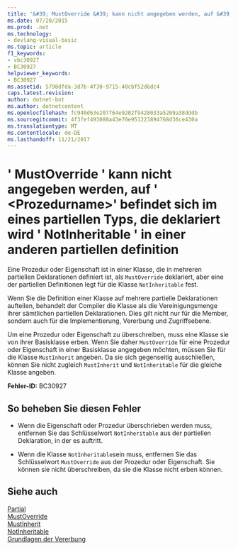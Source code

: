 ```yaml
---
title: '&#39; MustOverride &#39; kann nicht angegeben werden, auf &#39; &lt;Prozedurname&gt;&#39; befindet sich im eines partiellen Typs, die deklariert wird &#39; NotInheritable &#39; in einer anderen partiellen definition'
ms.date: 07/20/2015
ms.prod: .net
ms.technology:
- devlang-visual-basic
ms.topic: article
f1_keywords:
- vbc30927
- BC30927
helpviewer_keywords:
- BC30927
ms.assetid: 5798dfda-3d7b-4f30-9715-40cbf52d6dc4
caps.latest.revision: 
author: dotnet-bot
ms.author: dotnetcontent
ms.openlocfilehash: fc940d63e207764e9202f9428033a5209a38dddb
ms.sourcegitcommit: 4f3fef493080a43e70e951223894768d36ce430a
ms.translationtype: MT
ms.contentlocale: de-DE
ms.lasthandoff: 11/21/2017
---
```

# <a name="39mustoverride39-cannot-be-specified-on-39ltprocedurenamegt39-because-it-is-in-a-partial-type-that-is-declared-39notinheritable39-in-another-partial-definition"></a>&#39; MustOverride &#39; kann nicht angegeben werden, auf &#39; &lt;Prozedurname&gt;&#39; befindet sich im eines partiellen Typs, die deklariert wird &#39; NotInheritable &#39; in einer anderen partiellen definition
Eine Prozedur oder Eigenschaft ist in einer Klasse, die in mehreren partiellen Deklarationen definiert ist, als `MustOverride` deklariert, aber eine der partiellen Definitionen legt für die Klasse `NotInheritable` fest.  
  
 Wenn Sie die Definition einer Klasse auf mehrere partielle Deklarationen aufteilen, behandelt der Compiler die Klasse als die Vereinigungsmenge ihrer sämtlichen partiellen Deklarationen. Dies gilt nicht nur für die Member, sondern auch für die Implementierung, Vererbung und Zugriffsebene.  
  
 Um eine Prozedur oder Eigenschaft zu überschreiben, muss eine Klasse sie von ihrer Basisklasse erben. Wenn Sie daher `MustOverride` für eine Prozedur oder Eigenschaft in einer Basisklasse angegeben möchten, müssen Sie für die Klasse `MustInherit` angeben. Da sie sich gegenseitig ausschließen, können Sie nicht zugleich `MustInherit` und `NotInheritable` für die gleiche Klasse angeben.  
  
 **Fehler-ID:** BC30927  
  
## <a name="to-correct-this-error"></a>So beheben Sie diesen Fehler  
  
-   Wenn die Eigenschaft oder Prozedur überschrieben werden muss, entfernen Sie das Schlüsselwort `NotInheritable` aus der partiellen Deklaration, in der es auftritt.  
  
-   Wenn die Klasse `NotInheritable`sein muss, entfernen Sie das Schlüsselwort `MustOverride` aus der Prozedur oder Eigenschaft. Sie können sie nicht überschreiben, da sie die Klasse nicht erben können.  
  
## <a name="see-also"></a>Siehe auch  
 [Partial](../../visual-basic/language-reference/modifiers/partial.md)  
 [MustOverride](../../visual-basic/language-reference/modifiers/mustoverride.md)  
 [MustInherit](../../visual-basic/language-reference/modifiers/mustinherit.md)  
 [NotInheritable](../../visual-basic/language-reference/modifiers/notinheritable.md)  
 [Grundlagen der Vererbung](../../visual-basic/programming-guide/language-features/objects-and-classes/inheritance-basics.md)
